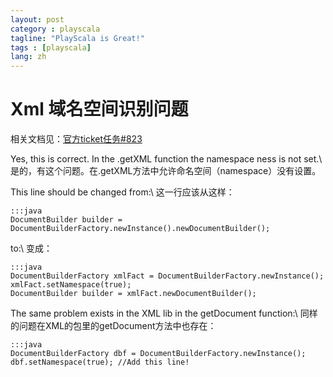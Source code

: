 ```yaml
---
layout: post
category : playscala
tagline: "PlayScala is Great!"
tags : [playscala]
lang: zh
---
```

# Xml 域名空间识别问题

相关文档见：[官方ticket任务#823](https///play.lighthouseapp.com/projects/57987/tickets/823-xpath-namespaces-with-httpresponsegetxml)

Yes, this is correct. In the .getXML function the namespace ness is not set.\\
是的，有这个问题。在.getXML方法中允许命名空间（namespace）没有设置。

This line should be changed from:\\
这一行应该从这样：

	:::java
	DocumentBuilder builder = DocumentBuilderFactory.newInstance().newDocumentBuilder();


to:\\
变成：

	:::java
	DocumentBuilderFactory xmlFact = DocumentBuilderFactory.newInstance();
	xmlFact.setNamespace(true);
	DocumentBuilder builder = xmlFact.newDocumentBuilder();


The same problem exists in the XML lib in the getDocument function:\\
同样的问题在XML的包里的getDocument方法中也存在：

	:::java
	DocumentBuilderFactory dbf = DocumentBuilderFactory.newInstance();
	dbf.setNamespace(true); //Add this line!

